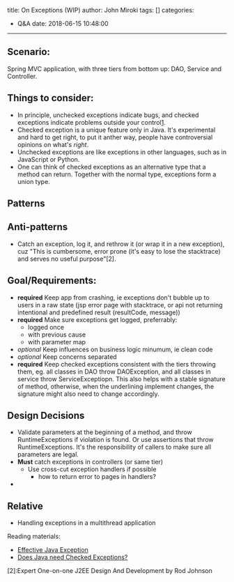 title: On Exceptions (WIP)
author: John Miroki
tags: []
categories:
  - Q&A
date: 2018-06-15 10:48:00
---
## Scenario:

Spring MVC application, with three tiers from bottom up: DAO, Service and Controller.

## Things to consider:
* In principle, unchecked exceptions indicate bugs, and checked exceptions indicate problems outside your control[1].
* Checked exception is a unique feature only in Java. It's experimental and hard to get right, to put it anther way, people have controversial opinions on what's *right*. 
* Unchecked exceptions are like exceptions in other languages, such as in JavaScript or Python. 
* One can think of checked exceptions as an alternative type that a method can return. Together with the normal type, exceptions form a union type.


## Patterns

## Anti-patterns
* Catch an exception, log it, and rethrow it (or wrap it in a new exception), cuz "This is cumbersome, error prone (it's easy to lose the stacktrace) and serves no useful purpose"[2].

## Goal/Requirements:

* **required** Keep app from crashing, ie exceptions don't bubble up to users in a raw state (jsp error page with stacktrace, or api not returning intentional and predefined result (resultCode, message))
* **required** Make sure exceptions get logged, preferrably:
	- logged once
    - with previous cause
    - with parameter map
* *optional* Keep influences on business logic minumum, ie clean code
* *optional* Keep concerns separated
* **required** Keep checked exceptions consistent with the tiers throwing them, eg. all classes in DAO throw DAOException, and all classes in service throw ServiceExceptiopn. This also helps with a stable signature of method, otherwise, when the underlining implement changes, the signature might also need to change accordingly.

## Design Decisions
* Validate parameters at the beginning of a method, and throw RuntimeExceptions if violation is found. Or use assertions that throw RuntimeExceptions. It's the responsibility of callers to make sure all parameters are legal.
* **Must** catch exceptions in controllers (or same tier)
	* Use cross-cut exception handlers if possible
    	- how to return error to pages in handlers?
* 

## Relative 
* Handling exceptions in a multithread application

Reading materials:
* [Effective Java Exception](http://www.oracle.com/technetwork/java/effective-exceptions-092345.html)
* [Does Java need Checked Exceptions?](http://www.mindview.net/Etc/Discussions/CheckedExceptions)



[1]:https://github.com/google/guava/wiki/ThrowablesExplained
[2]:Expert One-on-one J2EE Design And Development by Rod Johnson
